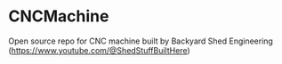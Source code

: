 # CNCMachine
Open source repo for CNC machine built by Backyard Shed Engineering (https://www.youtube.com/@ShedStuffBuiltHere)
